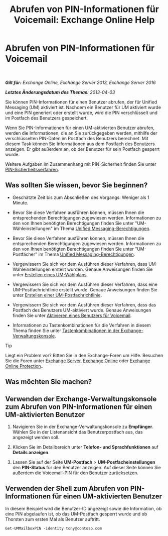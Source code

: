﻿---
title: 'Abrufen von PIN-Informationen für Voicemail: Exchange Online Help'
TOCTitle: Abrufen von PIN-Informationen für Voicemail
ms:assetid: 01517cca-99fe-46b2-b586-19e8d2707728
ms:mtpsurl: https://technet.microsoft.com/de-de/library/Aa995900(v=EXCHG.150)
ms:contentKeyID: 54651492
ms.date: 05/23/2018
mtps_version: v=EXCHG.150
ms.translationtype: MT
---

# Abrufen von PIN-Informationen für Voicemail

 

_**Gilt für:** Exchange Online, Exchange Server 2013, Exchange Server 2016_

_**Letztes Änderungsdatum des Themas:** 2013-04-03_

Sie können PIN-Informationen für einen Benutzer abrufen, der für Unified Messaging (UM) aktiviert ist. Nachdem ein Benutzer für UM aktiviert wurde und eine PIN generiert oder erstellt wurde, wird die PIN verschlüsselt und im Postfach des Benutzers gespeichert.

Wenn Sie PIN-Informationen für einen UM-aktivierten Benutzer abrufen, werden die Informationen, die an Sie zurückgegeben werden, mithilfe der verschlüsselten PIN-Daten im Postfach des Benutzers berechnet. Mit diesem Task können Sie Informationen aus dem Postfach des Benutzers anzeigen. Er gibt außerdem an, ob der Benutzer für sein Postfach gesperrt wurde.

Weitere Aufgaben im Zusammenhang mit PIN-Sicherheit finden Sie unter [PIN-Sicherheitsverfahren](pin-security-procedures-exchange-2013-help.md).

## Was sollten Sie wissen, bevor Sie beginnen?

  - Geschätzte Zeit bis zum Abschließen des Vorgangs: Weniger als 1 Minute.

  - Bevor Sie diese Verfahren ausführen können, müssen Ihnen die entsprechenden Berechtigungen zugewiesen werden. Informationen zu den von Ihnen benötigten Berechtigungen finden Sie unter "UM-Wähleinstellungen" im Thema [Unified Messaging-Berechtigungen](unified-messaging-permissions-exchange-2013-help.md).

  - Bevor Sie diese Verfahren ausführen können, müssen Ihnen die entsprechenden Berechtigungen zugewiesen werden. Informationen zu den von Ihnen benötigten Berechtigungen finden Sie unter "UM-Postfächer" im Thema [Unified Messaging-Berechtigungen](unified-messaging-permissions-exchange-2013-help.md).

  - Vergewissern Sie sich vor dem Ausführen dieser Verfahren, dass UM-Wähleinstellungen erstellt wurden. Genaue Anweisungen finden Sie unter [Erstellen eines UM-Wählplans](https://review.docs.microsoft.com/de-de/exchange/voice-mail-unified-messaging/connect-voice-mail-system/create-um-dial-plan).

  - Vergewissern Sie sich vor dem Ausführen dieser Verfahren, dass eine UM-Postfachrichtlinie erstellt wurde. Genaue Anweisungen finden Sie unter [Erstellen einer UM-Postfachrichtlinie](https://review.docs.microsoft.com/de-de/exchange/voice-mail-unified-messaging/set-up-voice-mail/create-um-mailbox-policy).

  - Vergewissern Sie sich vor dem Ausführen dieser Verfahren, dass das Postfach des Benutzers UM-aktiviert wurde. Genaue Anweisungen finden Sie unter [Aktivieren eines Benutzers für Voicemail](https://review.docs.microsoft.com/de-de/exchange/voice-mail-unified-messaging/set-up-voice-mail/enable-a-user-for-voice-mail).

  - Informationen zu Tastenkombinationen für die Verfahren in diesem Thema finden Sie unter [Tastenkombinationen in der Exchange-Verwaltungskonsole](keyboard-shortcuts-in-the-exchange-admin-center-exchange-online-protection-help.md).


> [!TIP]
> Liegt ein Problem vor? Bitten Sie in den Exchange-Foren um Hilfe. Besuchen Sie die Foren unter <A href="https://go.microsoft.com/fwlink/p/?linkid=60612">Exchange Server</A>, <A href="https://go.microsoft.com/fwlink/p/?linkid=267542">Exchange Online</A> oder <A href="https://go.microsoft.com/fwlink/p/?linkid=285351">Exchange Online Protection</A>..



## Was möchten Sie machen?

## Verwenden der Exchange-Verwaltungskonsole zum Abrufen von PIN-Informationen für einen UM-aktivierten Benutzer

1.  Navigieren Sie in der Exchange-Verwaltungskonsole zu **Empfänger**. Wählen Sie in der Listenansicht das Benutzerpostfach aus, das angezeigt werden soll.

2.  Klicken Sie im Detailbereich unter **Telefon- und Sprachfunktionen** auf **Details anzeigen**.

3.  Lassen Sie auf der Seite **UM-Postfach** \> **UM-Postfacheinstellungen** den **PIN-Status** für den Benutzer anzeigen. Auf dieser Seite können Sie außerdem die Voicemail-PIN für den Benutzer zurücksetzen.

## Verwenden der Shell zum Abrufen von PIN-Informationen für einen UM-aktivierten Benutzer

In diesem Beispiel wird die Benutzer-ID angezeigt sowie die Information, ob eine PIN abgelaufen ist, ob das UM-Postfach gesperrt wurde und ob Thorsten zum ersten Mal als Benutzer auftritt.

    Get-UMMailboxPIN -identity tony@contoso.com


